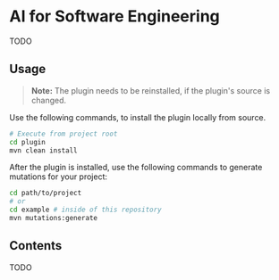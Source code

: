 # AI for Software Engineering

TODO

## Usage

> **Note:** The plugin needs to be reinstalled, if the plugin's source is changed.

Use the following commands, to install the plugin locally from source.

```sh
# Execute from project root
cd plugin
mvn clean install
```

After the plugin is installed, use the following commands to generate mutations for your project:

```sh
cd path/to/project
# or
cd example # inside of this repository
mvn mutations:generate
```

## Contents

TODO
